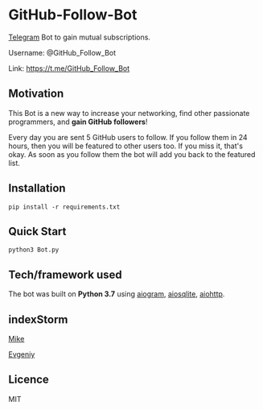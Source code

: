 # GitHub-Follow-Bot
[Telegram](https://telegram.org/) Bot to gain mutual subscriptions.

Username: @GitHub_Follow_Bot

Link: https://t.me/GitHub_Follow_Bot

## Motivation
This Bot is a new way to increase your networking, find other passionate programmers, and **gain GitHub followers**!

Every day you are sent 5 GitHub users to follow. If you follow them in 24 hours, then you will be featured to other users too. If you miss it, that's okay. As soon as you follow them the bot will add you back to the featured list.

## Installation
`pip install -r requirements.txt`

## Quick Start
`python3 Bot.py`

## Tech/framework used
The bot was built on **Python 3.7** using [aiogram](https://github.com/aiogram/aiogram), [aiosqlite](https://github.com/omnilib/aiosqlite), [aiohttp](https://github.com/aio-libs/aiohttp).

## indexStorm
[Mike]('https://github.com/ovyan')

[Evgeniy]('https://github.com/own2pwn')

## Licence
MIT
